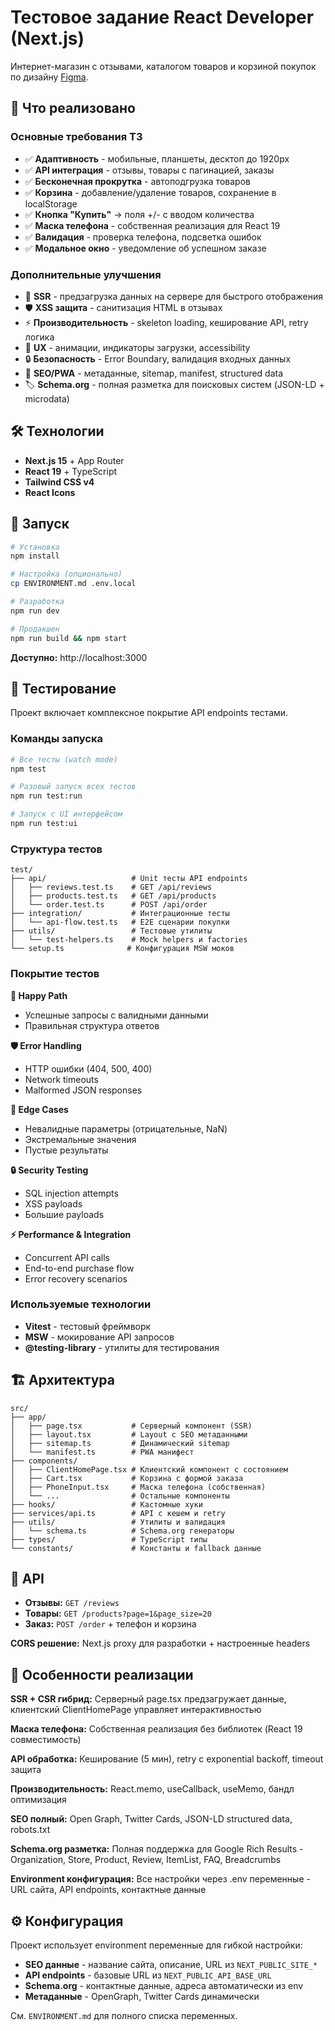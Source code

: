 # Тестовое задание React Developer (Next.js)

Интернет-магазин с отзывами, каталогом товаров и корзиной покупок по дизайну [Figma](https://www.figma.com/file/XIYVl8ICFkdl3HJZcc8o8B/тестовое?type=design&node-id=0%3A1&mode=design&t=6xUI2e3VtlUzDocD-1).

## 🎯 Что реализовано

### Основные требования ТЗ

- ✅ **Адаптивность** - мобильные, планшеты, десктоп до 1920px
- ✅ **API интеграция** - отзывы, товары с пагинацией, заказы
- ✅ **Бесконечная прокрутка** - автоподгрузка товаров
- ✅ **Корзина** - добавление/удаление товаров, сохранение в localStorage
- ✅ **Кнопка "Купить"** → поля +/- с вводом количества
- ✅ **Маска телефона** - собственная реализация для React 19
- ✅ **Валидация** - проверка телефона, подсветка ошибок
- ✅ **Модальное окно** - уведомление об успешном заказе

### Дополнительные улучшения
- 🚀 **SSR** - предзагрузка данных на сервере для быстрого отображения
- 🛡️ **XSS защита** - санитизация HTML в отзывах
- ⚡ **Производительность** - skeleton loading, кеширование API, retry логика
- 🎨 **UX** - анимации, индикаторы загрузки, accessibility
- 🔒 **Безопасность** - Error Boundary, валидация входных данных
- 📱 **SEO/PWA** - метаданные, sitemap, manifest, structured data
- 🏷️ **Schema.org** - полная разметка для поисковых систем (JSON-LD + microdata)

## 🛠 Технологии

- **Next.js 15** + App Router
- **React 19** + TypeScript
- **Tailwind CSS v4** 
- **React Icons**

## 🚀 Запуск

```bash
# Установка
npm install

# Настройка (опционально)
cp ENVIRONMENT.md .env.local

# Разработка
npm run dev

# Продакшен
npm run build && npm start
```

**Доступно:** http://localhost:3000

## 🧪 Тестирование

Проект включает комплексное покрытие API endpoints тестами.

### Команды запуска

```bash
# Все тесты (watch mode)
npm test

# Разовый запуск всех тестов
npm run test:run

# Запуск с UI интерфейсом
npm run test:ui
```

### Структура тестов

```
test/
├── api/                   # Unit тесты API endpoints
│   ├── reviews.test.ts    # GET /api/reviews
│   ├── products.test.ts   # GET /api/products
│   └── order.test.ts      # POST /api/order
├── integration/           # Интеграционные тесты
│   └── api-flow.test.ts   # E2E сценарии покупки
├── utils/                 # Тестовые утилиты
│   └── test-helpers.ts    # Mock helpers и factories
└── setup.ts              # Конфигурация MSW моков
```

### Покрытие тестов

**🎯 Happy Path**
- Успешные запросы с валидными данными
- Правильная структура ответов

**🛡️ Error Handling**
- HTTP ошибки (404, 500, 400)
- Network timeouts
- Malformed JSON responses

**🧪 Edge Cases**
- Невалидные параметры (отрицательные, NaN)
- Экстремальные значения
- Пустые результаты

**🔒 Security Testing**
- SQL injection attempts
- XSS payloads
- Большие payloads

**⚡ Performance & Integration**
- Concurrent API calls
- End-to-end purchase flow
- Error recovery scenarios

### Используемые технологии

- **Vitest** - тестовый фреймворк
- **MSW** - мокирование API запросов
- **@testing-library** - утилиты для тестирования

## 🏗 Архитектура

```
src/
├── app/
│   ├── page.tsx           # Серверный компонент (SSR)
│   ├── layout.tsx         # Layout с SEO метаданными
│   ├── sitemap.ts         # Динамический sitemap
│   └── manifest.ts        # PWA манифест
├── components/
│   ├── ClientHomePage.tsx # Клиентский компонент с состоянием
│   ├── Cart.tsx           # Корзина с формой заказа
│   ├── PhoneInput.tsx     # Маска телефона (собственная)
│   └── ...                # Остальные компоненты
├── hooks/                 # Кастомные хуки
├── services/api.ts        # API с кешем и retry
├── utils/                 # Утилиты и валидация
│   └── schema.ts          # Schema.org генераторы
├── types/                 # TypeScript типы
└── constants/             # Константы и fallback данные
```

## 🔌 API

- **Отзывы:** `GET /reviews`
- **Товары:** `GET /products?page=1&page_size=20`
- **Заказ:** `POST /order` + телефон и корзина

**CORS решение:** Next.js proxy для разработки + настроенные headers

## 🎨 Особенности реализации

**SSR + CSR гибрид:** Серверный page.tsx предзагружает данные, клиентский ClientHomePage управляет интерактивностью

**Маска телефона:** Собственная реализация без библиотек (React 19 совместимость)

**API обработка:** Кеширование (5 мин), retry с exponential backoff, timeout защита

**Производительность:** React.memo, useCallback, useMemo, бандл оптимизация

**SEO полный:** Open Graph, Twitter Cards, JSON-LD structured data, robots.txt

**Schema.org разметка:** Полная поддержка для Google Rich Results - Organization, Store, Product, Review, ItemList, FAQ, Breadcrumbs

**Environment конфигурация:** Все настройки через .env переменные - URL сайта, API endpoints, контактные данные

## ⚙️ Конфигурация

Проект использует environment переменные для гибкой настройки:

- **SEO данные** - название сайта, описание, URL из `NEXT_PUBLIC_SITE_*`
- **API endpoints** - базовые URL из `NEXT_PUBLIC_API_BASE_URL`
- **Schema.org** - контактные данные, адреса автоматически из env
- **Метаданные** - OpenGraph, Twitter Cards динамически

См. `ENVIRONMENT.md` для полного списка переменных.

